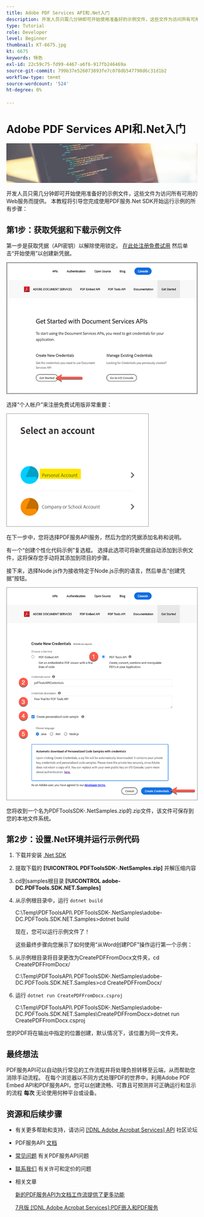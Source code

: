 ```yaml
---
title: Adobe PDF Services API和.Net入门
description: 开发人员只需几分钟即可开始使用准备好的示例文件，这些文件为访问所有可用的Web服务而提供
type: Tutorial
role: Developer
level: Beginner
thumbnail: KT-6675.jpg
kt: 6675
keywords: 特色
exl-id: 22c59c75-fd99-4467-a6f6-917fb246469a
source-git-commit: 799b37e526073893fe7c078db547798d6c31d1b2
workflow-type: tm+mt
source-wordcount: '524'
ht-degree: 0%

---
```


# Adobe PDF Services API和.Net入门

![创建PDF英雄图像](assets/GettingStartedJava_hero.jpg)

开发人员只需几分钟即可开始使用准备好的示例文件，这些文件为访问所有可用的Web服务而提供。 本教程将引导您完成使用PDF服务.Net SDK开始运行示例的所有步骤：

## 第1步：获取凭据和下载示例文件

第一步是获取凭据（API密钥）以解除使用锁定。 [在此处注册免费试用](https://www.adobe.io/apis/documentcloud/dcsdk/gettingstarted.html) 然后单击“开始使用”以创建新凭据。

![步骤 1](assets/GettingStartedJava_step1.png)

选择“个人帐户”来注册免费试用版非常重要：

![个人](assets/GettingStartedJava_personal.png)

在下一步中，您将选择PDF服务API服务，然后为您的凭据添加名称和说明。

有一个“创建个性化代码示例”复选框。 选择此选项可将新凭据自动添加到示例文件，这将保存您手动将其添加到项目的步骤。

接下来，选择Node.js作为接收特定于Node.js示例的语言，然后单击“创建凭据”按钮。

![凭据](assets/GettingStartedJava_credentials.png)

您将收到一个名为PDFToolsSDK-.NetSamples.zip的.zip文件，该文件可保存到您的本地文件系统。

## 第2步：设置.Net环境并运行示例代码

1. 下载并安装 [.Net SDK](https://dotnet.microsoft.com/learn/dotnet/hello-world-tutorial/install)
1. 提取下载的 **[!UICONTROL PDFToolsSDK-.NetSamples.zip]** 并解压缩内容
1. cd到samples根目录 **[!UICONTROL adobe-DC.PDFTools.SDK.NET.Samples]**
1. 从示例根目录中，运行 `dotnet build`

   C:\Temp\PDFToolsAPI\ PDFToolsSDK-.NetSamples\adobe-DC.PDFTools.SDK.NET.Samples>dotnet build

   现在，您可以运行示例文件了！

   这些最终步骤向您展示了如何使用“从Word创建PDF”操作运行第一个示例：

1. 从示例根目录将目录更改为CreatePDFFromDocx文件夹，cd CreatePDFFromDocx/

   C:\Temp\PDFToolsAPI\ PDFToolsSDK-.NetSamples\adobe-DC.PDFTools.SDK.NET.Samples>cd CreatePDFFromDocx/

1. 运行 `dotnet run CreatePDFFromDocx.csproj`

   C:\Temp\PDFToolsAPI\ PDFToolsSDK-.NetSamples\adobe-DC.PDFTools.SDK.NET.Samples\CreatePDFFromDocx>dotnet run CreatePDFFromDocx.csproj

您的PDF将在输出中指定的位置创建，默认情况下，该位置为同一文件夹。

## 最终想法

PDF服务API可以自动执行常见的工作流程并将处理负担转移至云端，从而帮助您消除手动流程。 在每个浏览器以不同方式处理PDF的世界中，利用Adobe PDF Embed API和PDF服务API，您可以创建流畅、可靠且可预测并可正确运行和显示的流程 **每次** 无论使用何种平台或设备。

## 资源和后续步骤

* 有关更多帮助和支持，请访问 [[!DNL Adobe Acrobat Services] API](https://community.adobe.com/t5/document-cloud-sdk/bd-p/Document-Cloud-SDK?page=1&amp;sort=latest_replies&amp;filter=all) 社区论坛

* PDF服务API [文档](https://www.adobe.com/go/pdftoolsapi_doc)

* [常见问题](https://community.adobe.com/t5/document-cloud-sdk/faq-for-document-services-pdf-tools-api/m-p/10726197) 有关PDF服务API问题

* [联系我们](https://www.adobe.com/go/pdftoolsapi_requestform) 有关许可和定价的问题

* 相关文章

   [新的PDF服务API为文档工作流提供了更多功能](https://community.adobe.com/t5/document-services-apis/new-pdf-tools-api-brings-more-capabilities-for-document-services/m-p/11294170)

   [7月版 [!DNL Adobe Acrobat Services]:PDF嵌入和PDF服务](https://medium.com/adobetech/july-release-of-adobe-document-services-pdf-embed-and-pdf-tools-17211bf7776d)
